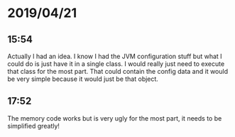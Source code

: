 # 2019/04/21

## 15:54

Actually I had an idea. I know I had the JVM configuration stuff but what I
could do is just have it in a single class. I would really just need to
execute that class for the most part. That could contain the config data
and it would be very simple because it would just be that object.

## 17:52

The memory code works but is very ugly for the most part, it needs to be
simplified greatly!
